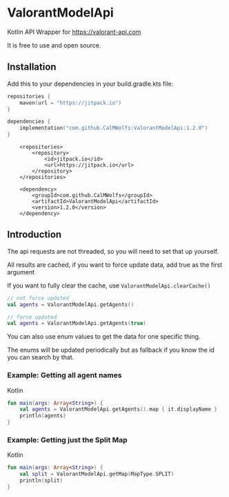 # ValorantModelApi

Kotlin API Wrapper for https://valorant-api.com

It is free to use and open source.

## Installation

Add this to your dependencies in your build.gradle.kts file:

```kts
repositories {
    maven(url = "https://jitpack.io")
}

dependencies {
    implementation("com.github.CalMWolfs:ValorantModelApi:1.2.0")
}
```

```maven
	<repositories>
		<repository>
		    <id>jitpack.io</id>
		    <url>https://jitpack.io</url>
		</repository>
	</repositories>

	<dependency>
	    <groupId>com.github.CalMWolfs</groupId>
	    <artifactId>ValorantModelApi</artifactId>
	    <version>1.2.0</version>
	</dependency>
```

## Introduction

The api requests are not threaded, so you will need to set that up yourself.

All results are cached, if you want to force update data, add true as the first argument

If you want to fully clear the cache, use `ValorantModelApi.clearCache()`

```kt
// not force updated
val agents = ValorantModelApi.getAgents()

// force updated
val agents = ValorantModelApi.getAgents(true)
```

You can also use enum values to get the data for one specific thing. 

The enums will be updated periodically but as fallback if you know the id you can search by that.

### Example: Getting all agent names

Kotlin
```kotlin
fun main(args: Array<String>) {
    val agents = ValorantModelApi.getAgents().map { it.displayName }
    println(agents)
}
```

### Example: Getting just the Split Map

Kotlin
```kotlin
fun main(args: Array<String>) {
    val split = ValorantModelApi.getMap(MapType.SPLIT)
    println(split)
}
```
